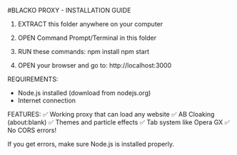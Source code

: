 #BLACKO PROXY - INSTALLATION GUIDE

1. EXTRACT this folder anywhere on your computer

2. OPEN Command Prompt/Terminal in this folder

3. RUN these commands:
   npm install
   npm start

4. OPEN your browser and go to:
   http://localhost:3000

REQUIREMENTS:
- Node.js installed (download from nodejs.org)
- Internet connection

FEATURES:
✅ Working proxy that can load any website
✅ AB Cloaking (about:blank)
✅ Themes and particle effects
✅ Tab system like Opera GX
✅ No CORS errors!

If you get errors, make sure Node.js is installed properly.
